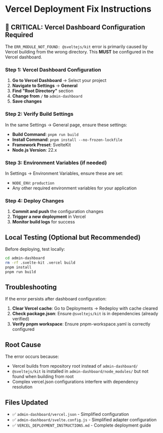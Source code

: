 # Vercel Deployment Fix Instructions

## 🚨 CRITICAL: Vercel Dashboard Configuration Required

The `ERR_MODULE_NOT_FOUND: @sveltejs/kit` error is primarily caused by Vercel building from the wrong directory. This **MUST** be configured in the Vercel dashboard.

### Step 1: Vercel Dashboard Configuration

1. **Go to Vercel Dashboard** → Select your project
2. **Navigate to Settings** → **General**
3. **Find "Root Directory"** section
4. **Change from** `/` **to** `admin-dashboard`
5. **Save changes**

### Step 2: Verify Build Settings

In the same Settings → General page, ensure these settings:

- **Build Command**: `pnpm run build`
- **Install Command**: `pnpm install --no-frozen-lockfile`
- **Framework Preset**: SvelteKit
- **Node.js Version**: 22.x

### Step 3: Environment Variables (if needed)

In Settings → Environment Variables, ensure these are set:

- `NODE_ENV`: `production`
- Any other required environment variables for your application

### Step 4: Deploy Changes

1. **Commit and push** the configuration changes
2. **Trigger a new deployment** in Vercel
3. **Monitor build logs** for success

## Local Testing (Optional but Recommended)

Before deploying, test locally:

```bash
cd admin-dashboard
rm -rf .svelte-kit .vercel build
pnpm install
pnpm run build
```

## Troubleshooting

If the error persists after dashboard configuration:

1. **Clear Vercel cache**: Go to Deployments → Redeploy with cache cleared
2. **Check package.json**: Ensure `@sveltejs/kit` is in dependencies (already verified)
3. **Verify pnpm workspace**: Ensure pnpm-workspace.yaml is correctly configured

## Root Cause

The error occurs because:
- Vercel builds from repository root instead of `admin-dashboard/`
- `@sveltejs/kit` is installed in `admin-dashboard/node_modules/` but not found when building from root
- Complex vercel.json configurations interfere with dependency resolution

## Files Updated

- ✅ `admin-dashboard/vercel.json` - Simplified configuration
- ✅ `admin-dashboard/svelte.config.js` - Simplified adapter configuration
- ✅ `VERCEL_DEPLOYMENT_INSTRUCTIONS.md` - Complete deployment guide